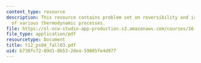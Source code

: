 ```yaml
---
content_type: resource
description: This resource contains problem set on reversibility and irreversibility
  of various thermodynamic processes.
file: https://ol-ocw-studio-app-production.s3.amazonaws.com/courses/16-01-unified-engineering-i-ii-iii-iv-fall-2005-spring-2006/b738fc7289d10b532dea59605fe4d977_t12_ps04_fall03.pdf
file_type: application/pdf
resourcetype: Document
title: t12_ps04_fall03.pdf
uid: b738fc72-89d1-0b53-2dea-59605fe4d977
---
```

